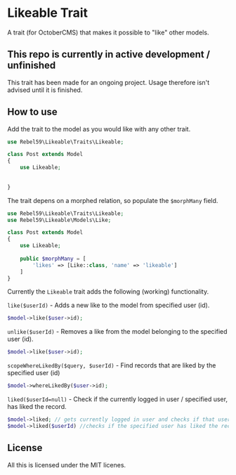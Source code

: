 # Likeable Trait
A trait (for OctoberCMS) that makes it possible to "like" other models.

## This repo is currently in active development / unfinished
This trait has been made for an ongoing project. Usage therefore isn't advised until it is finished.

## How to use
Add the trait to the model as you would like with any other trait.
```php
use Rebel59\Likeable\Traits\Likeable;

class Post extends Model 
{
    use Likeable;
    
    
}
```

The trait depens on a morphed relation, so populate the `$morphMany` field.

```php
use Rebel59\Likeable\Traits\Likeable;
use Rebel59\Likeable\Models\Like;

class Post extends Model 
{
    use Likeable;
    
    public $morphMany = [
        'likes' => [Like::class, 'name' => 'likeable']
    ]
}
```

Currently the `Likeable` trait adds the following (working) functionality.

`like($userId)` - Adds a new like to the model from specified user (id).
```php
$model->like($user->id);
```

`unlike($userId)` - Removes a like from the model belonging to the specified user (id).
```php
$model->like($user->id);
```

`scopeWhereLikedBy($query, $userId)` - Find records that are liked by the specified user (id)
```php
$model->whereLikedBy($user->id);
```

`liked($userId=null)` - Check if the currently logged in user / specified user, has liked the record.
```php
$model->liked; // gets currently logged in user and checks if that user had liked the record
$model->liked($userId) //checks if the specified user has liked the record.
```

## License
All this is licensed under the MIT licenes.